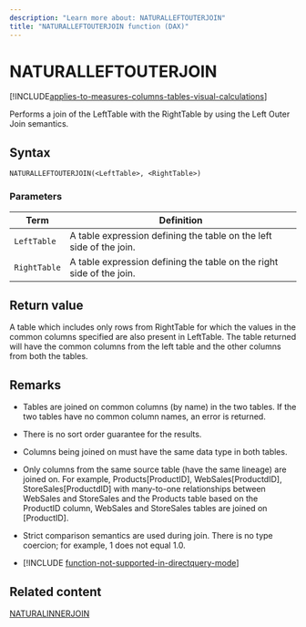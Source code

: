 ```yaml
---
description: "Learn more about: NATURALLEFTOUTERJOIN"
title: "NATURALLEFTOUTERJOIN function (DAX)"
---
```

# NATURALLEFTOUTERJOIN

[!INCLUDE[applies-to-measures-columns-tables-visual-calculations](includes/applies-to-measures-columns-tables-visual-calculations.md)]

Performs a join of the LeftTable with the RightTable by using the Left Outer Join semantics.

## Syntax

```dax
NATURALLEFTOUTERJOIN(<LeftTable>, <RightTable>)
```

### Parameters

|Term|Definition|
|--------|--------------|
|`LeftTable`|A table expression defining the table on the left side of the join.|
|`RightTable`|A table expression defining the table on the right side of the join.|

## Return value

A table which includes only rows from RightTable for which the values in the common columns specified are also present in LeftTable. The table returned will have the common columns from the left table and the other columns from both the tables.

## Remarks

- Tables are joined on common columns (by name) in the two tables. If the two tables have no common column names, an error is returned.

- There is no sort order guarantee for the results.

- Columns being joined on must have the same data type in both tables.

- Only columns from the same source table (have the same lineage) are joined on. For example, Products[ProductID], WebSales[ProductdID], StoreSales[ProductdID] with many-to-one relationships between WebSales and StoreSales and the Products table based on the ProductID column, WebSales and StoreSales tables are joined on [ProductID].

- Strict comparison semantics are used during join. There is no type coercion; for example, 1 does not equal 1.0.

- [!INCLUDE [function-not-supported-in-directquery-mode](includes/function-not-supported-in-directquery-mode.md)]

## Related content

[NATURALINNERJOIN](naturalinnerjoin-function-dax.md)
